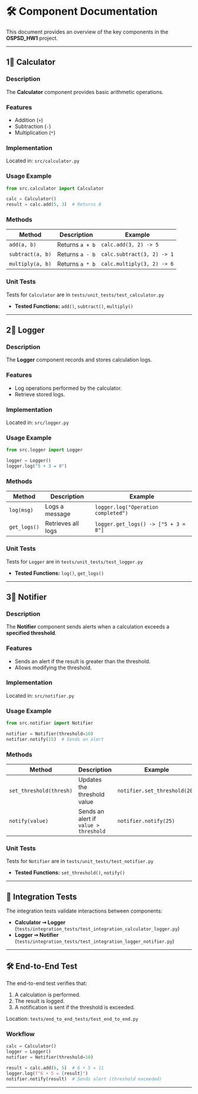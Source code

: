 # 🛠️ Component Documentation

This document provides an overview of the key components in the **OSPSD_HW1** project.

---

## **1⃣ Calculator**
### **Description**
The **Calculator** component provides basic arithmetic operations.

### **Features**
- Addition (`+`)
- Subtraction (`-`)
- Multiplication (`*`)

### **Implementation**
Located in: `src/calculator.py`

### **Usage Example**
```python
from src.calculator import Calculator

calc = Calculator()
result = calc.add(5, 3)  # Returns 8
```

### **Methods**
| Method        | Description                | Example |
|--------------|----------------------------|---------|
| `add(a, b)`  | Returns `a + b`            | `calc.add(3, 2) -> 5` |
| `subtract(a, b)` | Returns `a - b`       | `calc.subtract(3, 2) -> 1` |
| `multiply(a, b)` | Returns `a * b`       | `calc.multiply(3, 2) -> 6` |

### **Unit Tests**
Tests for `Calculator` are in `tests/unit_tests/test_calculator.py`
- **Tested Functions:** `add()`, `subtract()`, `multiply()`

---

## **2⃣ Logger**
### **Description**
The **Logger** component records and stores calculation logs.

### **Features**
- Log operations performed by the calculator.
- Retrieve stored logs.

### **Implementation**
Located in: `src/logger.py`

### **Usage Example**
```python
from src.logger import Logger

logger = Logger()
logger.log("5 + 3 = 8")
```

### **Methods**
| Method       | Description                     | Example |
|-------------|---------------------------------|---------|
| `log(msg)`  | Logs a message                 | `logger.log("Operation completed")` |
| `get_logs()` | Retrieves all logs            | `logger.get_logs() -> ["5 + 3 = 8"]` |

### **Unit Tests**
Tests for `Logger` are in `tests/unit_tests/test_logger.py`
- **Tested Functions:** `log()`, `get_logs()`

---

## **3⃣ Notifier**
### **Description**
The **Notifier** component sends alerts when a calculation exceeds a **specified threshold**.

### **Features**
- Sends an alert if the result is greater than the threshold.
- Allows modifying the threshold.

### **Implementation**
Located in: `src/notifier.py`

### **Usage Example**
```python
from src.notifier import Notifier

notifier = Notifier(threshold=10)
notifier.notify(15)  # Sends an alert
```

### **Methods**
| Method         | Description                         | Example |
|--------------|---------------------------------|---------|
| `set_threshold(thresh)` | Updates the threshold value | `notifier.set_threshold(20)` |
| `notify(value)` | Sends an alert if `value > threshold` | `notifier.notify(25)` |

### **Unit Tests**
Tests for `Notifier` are in `tests/unit_tests/test_notifier.py`
- **Tested Functions:** `set_threshold()`, `notify()`

---

## **🔗 Integration Tests**
The integration tests validate interactions between components:
- **Calculator ➞ Logger** (`tests/integration_tests/test_integration_calculator_logger.py`)
- **Logger ➞ Notifier** (`tests/integration_tests/test_integration_logger_notifier.py`)

---

## **🛠️ End-to-End Test**
The end-to-end test verifies that:
1. A calculation is performed.
2. The result is logged.
3. A notification is sent if the threshold is exceeded.

Location: `tests/end_to_end_tests/test_end_to_end.py`

### **Workflow**
```python
calc = Calculator()
logger = Logger()
notifier = Notifier(threshold=10)

result = calc.add(6, 5)  # 6 + 5 = 11
logger.log(f"6 + 5 = {result}")
notifier.notify(result)  # Sends alert (threshold exceeded)
```

---



